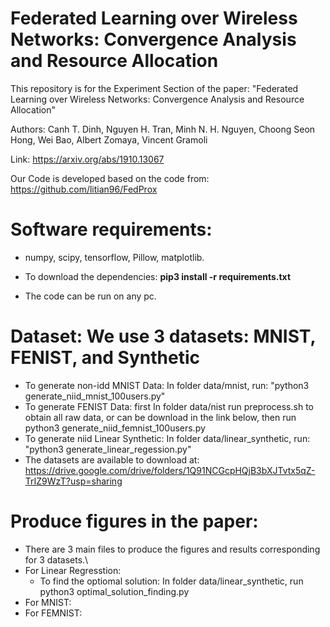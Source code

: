 # Federated Learning over Wireless Networks: Convergence Analysis and Resource Allocation

This repository is for the Experiment Section of the paper:
"Federated Learning over Wireless Networks: Convergence Analysis and Resource Allocation"

Authors:
Canh T. Dinh, Nguyen H. Tran, Minh N. H. Nguyen, Choong Seon Hong, Wei Bao, Albert Zomaya, Vincent Gramoli

Link:
https://arxiv.org/abs/1910.13067

Our Code is developed based on the code from: 
https://github.com/litian96/FedProx

# Software requirements:
- numpy, scipy, tensorflow, Pillow, matplotlib.

- To download the dependencies: **pip3 install -r requirements.txt**

- The code can be run on any pc.

# Dataset: We use 3 datasets: MNIST, FENIST, and Synthetic 

- To generate non-idd MNIST Data: In folder data/mnist,  run: "python3 generate_niid_mnist_100users.py" 
- To generate FENIST Data: first In folder data/nist run preprocess.sh to obtain all raw data, or can be download in the link below, then run  python3 generate_niid_femnist_100users.py
- To generate niid Linear Synthetic: In folder data/linear_synthetic, run: "python3 generate_linear_regession.py" 
- The datasets are available to download at: https://drive.google.com/drive/folders/1Q91NCGcpHQjB3bXJTvtx5qZ-TrIZ9WzT?usp=sharing

# Produce figures in the paper:
- There are 3 main files to produce the figures and results corresponding for 3 datasets.\
- For Linear Regresstion:
  - To find the optiomal solution: In folder data/linear_synthetic, run python3 optimal_solution_finding.py
- For MNIST:
- For FEMNIST:
